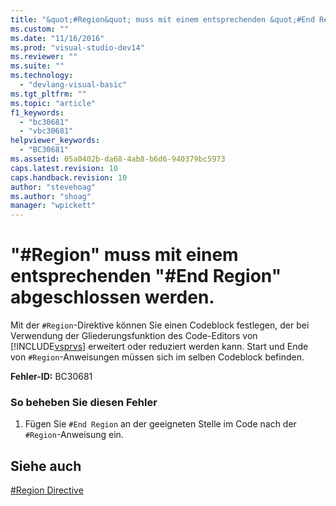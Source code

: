 ```yaml
---
title: "&quot;#Region&quot; muss mit einem entsprechenden &quot;#End Region&quot; abgeschlossen werden. | Microsoft Docs"
ms.custom: ""
ms.date: "11/16/2016"
ms.prod: "visual-studio-dev14"
ms.reviewer: ""
ms.suite: ""
ms.technology: 
  - "devlang-visual-basic"
ms.tgt_pltfrm: ""
ms.topic: "article"
f1_keywords: 
  - "bc30681"
  - "vbc30681"
helpviewer_keywords: 
  - "BC30681"
ms.assetid: 05a0402b-da68-4ab8-b6d6-940379bc5973
caps.latest.revision: 10
caps.handback.revision: 10
author: "stevehoag"
ms.author: "shoag"
manager: "wpickett"
---
```

# &quot;#Region&quot; muss mit einem entsprechenden &quot;#End Region&quot; abgeschlossen werden.
Mit der `#Region`\-Direktive können Sie einen Codeblock festlegen, der bei Verwendung der Gliederungsfunktion des Code\-Editors von [!INCLUDE[vsprvs](../../csharp/includes/vsprvs_md.md)] erweitert oder reduziert werden kann. Start und Ende von `#Region`\-Anweisungen müssen sich im selben Codeblock befinden.  
  
 **Fehler\-ID:** BC30681  
  
### So beheben Sie diesen Fehler  
  
1.  Fügen Sie `#End Region` an der geeigneten Stelle im Code nach der `#Region`\-Anweisung ein.  
  
## Siehe auch  
 [\#Region Directive](../../visual-basic/language-reference/directives/region-directive.md)